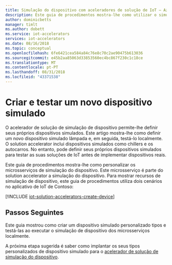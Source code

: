 ```yaml
---
title: Simulação do dispositivo com aceleradores de solução de IoT – Azure | Documentos da Microsoft
description: Este guia de procedimentos mostra-lhe como utilizar o simulador de dispositivos com o solution accelerator de simulação do dispositivo.
author: dominicbetts
manager: timlt
ms.author: dobett
ms.service: iot-accelerators
services: iot-accelerators
ms.date: 08/16/2018
ms.topic: conceptual
ms.openlocfilehash: 6fe6421cea584a84c76e8c70c2ae90475b613036
ms.sourcegitcommit: e45b2aa85063d33853560ec4bc867f230c1c18ce
ms.translationtype: MT
ms.contentlocale: pt-PT
ms.lasthandoff: 08/31/2018
ms.locfileid: "43371538"
---
```

# <a name="create-and-test-a-new-simulated-device"></a>Criar e testar um novo dispositivo simulado

O acelerador de solução de simulação de dispositivo permite-lhe definir seus próprios dispositivos simulados. Este artigo mostra-lhe como definir um novo dispositivo simulado lâmpada e, em seguida, testá-lo localmente. O solution accelerator inclui dispositivos simulados como chillers e os autocarros. No entanto, pode definir seus próprios dispositivos simulados para testar as suas soluções de IoT antes de implementar dispositivos reais.

Este guia de procedimentos mostra-lhe como personalizar os microsserviços de simulação do dispositivo. Este microsserviço é parte do solution accelerator a simulação do dispositivo. Para mostrar recursos de simulação de dispositivo, este guia de procedimentos utiliza dois cenários no aplicativo de IoT de Contoso:

[!INCLUDE [iot-solution-accelerators-create-device](../../includes/iot-solution-accelerators-create-device.md)]

## <a name="next-steps"></a>Passos Seguintes

Este guia mostrou como criar um dispositivo simulado personalizado tipos e testá-las ao executar o simulação de dispositivo dos microsserviços localmente.

A próxima etapa sugerida é saber como implantar os seus tipos personalizados de dispositivo simulado para o [acelerador de solução de simulação do dispositivo](iot-accelerators-device-simulation-deploy-simulated-device.md).

